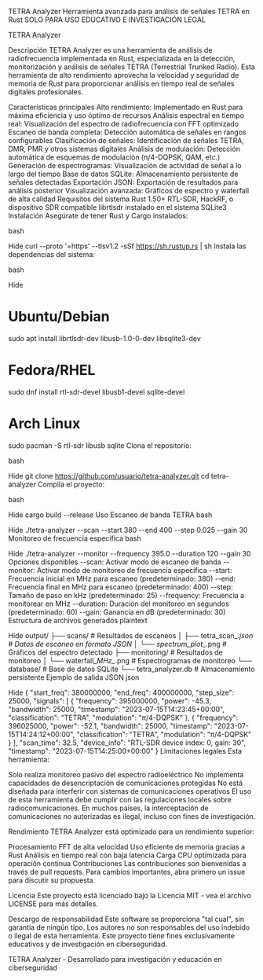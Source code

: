 TETRA Analyzer
Herramienta avanzada para análisis de señales TETRA en Rust
SOLO PARA USO EDUCATIVO E INVESTIGACIÓN LEGAL

TETRA Analyzer

Descripción
TETRA Analyzer es una herramienta de análisis de radiofrecuencia implementada en Rust, especializada en la detección, monitorización y análisis de señales TETRA (Terrestrial Trunked Radio). Esta herramienta de alto rendimiento aprovecha la velocidad y seguridad de memoria de Rust para proporcionar análisis en tiempo real de señales digitales profesionales.

Características principales
Alto rendimiento: Implementado en Rust para máxima eficiencia y uso óptimo de recursos
Análisis espectral en tiempo real: Visualización del espectro de radiofrecuencia con FFT optimizado
Escaneo de banda completa: Detección automática de señales en rangos configurables
Clasificación de señales: Identificación de señales TETRA, DMR, PMR y otros sistemas digitales
Análisis de modulación: Detección automática de esquemas de modulación (π/4-DQPSK, QAM, etc.)
Generación de espectrogramas: Visualización de actividad de señal a lo largo del tiempo
Base de datos SQLite: Almacenamiento persistente de señales detectadas
Exportación JSON: Exportación de resultados para análisis posterior
Visualización avanzada: Gráficos de espectro y waterfall de alta calidad
Requisitos del sistema
Rust 1.50+
RTL-SDR, HackRF, o dispositivo SDR compatible
librtlsdr instalado en el sistema
SQLite3
Instalación
Asegúrate de tener Rust y Cargo instalados:

bash

Hide
curl --proto '=https' --tlsv1.2 -sSf https://sh.rustup.rs | sh
Instala las dependencias del sistema:

bash

Hide
# Ubuntu/Debian
sudo apt install librtlsdr-dev libusb-1.0-0-dev libsqlite3-dev

# Fedora/RHEL
sudo dnf install rtl-sdr-devel libusb1-devel sqlite-devel

# Arch Linux
sudo pacman -S rtl-sdr libusb sqlite
Clona el repositorio:

bash

Hide
git clone https://github.com/usuario/tetra-analyzer.git
cd tetra-analyzer
Compila el proyecto:

bash

Hide
cargo build --release
Uso
Escaneo de banda TETRA
bash

Hide
./tetra-analyzer --scan --start 380 --end 400 --step 0.025 --gain 30
Monitoreo de frecuencia específica
bash

Hide
./tetra-analyzer --monitor --frequency 395.0 --duration 120 --gain 30
Opciones disponibles
--scan: Activar modo de escaneo de banda
--monitor: Activar modo de monitoreo de frecuencia específica
--start: Frecuencia inicial en MHz para escaneo (predeterminado: 380)
--end: Frecuencia final en MHz para escaneo (predeterminado: 400)
--step: Tamaño de paso en kHz (predeterminado: 25)
--frequency: Frecuencia a monitorear en MHz
--duration: Duración del monitoreo en segundos (predeterminado: 60)
--gain: Ganancia en dB (predeterminado: 30)
Estructura de archivos generados
plaintext

Hide
output/
├── scans/                   # Resultados de escaneos
│   ├── tetra_scan_*.json    # Datos de escaneo en formato JSON
│   └── spectrum_plot_*.png  # Gráficos del espectro detectado
├── monitoring/              # Resultados de monitoreo
│   └── waterfall_*MHz_*.png # Espectrogramas de monitoreo
└── database/                # Base de datos SQLite
    └── tetra_analyzer.db    # Almacenamiento persistente
Ejemplo de salida JSON
json

Hide
{
  "start_freq": 380000000,
  "end_freq": 400000000,
  "step_size": 25000,
  "signals": [
    {
      "frequency": 395000000,
      "power": -45.3,
      "bandwidth": 25000,
      "timestamp": "2023-07-15T14:23:45+00:00",
      "classification": "TETRA",
      "modulation": "π/4-DQPSK"
    },
    {
      "frequency": 396025000,
      "power": -52.1,
      "bandwidth": 25000,
      "timestamp": "2023-07-15T14:24:12+00:00",
      "classification": "TETRA",
      "modulation": "π/4-DQPSK"
    }
  ],
  "scan_time": 32.5,
  "device_info": "RTL-SDR device index: 0, gain: 30",
  "timestamp": "2023-07-15T14:25:00+00:00"
}
Limitaciones legales
Esta herramienta:

Solo realiza monitoreo pasivo del espectro radioeléctrico
No implementa capacidades de desencriptación de comunicaciones protegidas
No está diseñada para interferir con sistemas de comunicaciones operativos
El uso de esta herramienta debe cumplir con las regulaciones locales sobre radiocomunicaciones. En muchos países, la interceptación de comunicaciones no autorizadas es ilegal, incluso con fines de investigación.

Rendimiento
TETRA Analyzer está optimizado para un rendimiento superior:

Procesamiento FFT de alta velocidad
Uso eficiente de memoria gracias a Rust
Análisis en tiempo real con baja latencia
Carga CPU optimizada para operación continua
Contribuciones
Las contribuciones son bienvenidas a través de pull requests. Para cambios importantes, abra primero un issue para discutir su propuesta.

Licencia
Este proyecto está licenciado bajo la Licencia MIT - vea el archivo LICENSE para más detalles.

Descargo de responsabilidad
Este software se proporciona "tal cual", sin garantía de ningún tipo. Los autores no son responsables del uso indebido o ilegal de esta herramienta. Este proyecto tiene fines exclusivamente educativos y de investigación en ciberseguridad.

TETRA Analyzer - Desarrollado para investigación y educación en ciberseguridad
